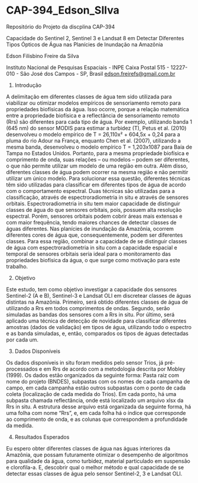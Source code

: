 # CAP-394_Edson_SIlva
Repositório do Projeto da discplina CAP-394

Capacidade do Sentinel 2, Sentinel 3 e Landsat 8 em Detectar Diferentes Tipos Ópticos de Água nas Planícies de Inundação na Amazônia
 
Edson Filisbino Freire da Silva 
 
Instituto Nacional de Pesquisas Espaciais - INPE
Caixa Postal 515 - 12227-010 - São José dos Campos - SP, Brasil
edson.freirefs@gmail.com.br

1.	Introdução

A delimitação em diferentes classes de água tem sido utilizada para viabilizar ou otimizar modelos empíricos de sensoriamento remoto para propriedades biofísicas da água. Isso ocorre, porque a relação matemática entre a propriedade biofísica e a reflectância de sensoriamento remoto (Rrs) são diferentes para cada tipo de água. Por exemplo, utilizando banda 1 (645 nm) do sensor MODIS para estimar a turbidez (T), Petus et al. (2010) desenvolveu o modelo empírico de T = 26,110x² + 604,5x + 0,24 para a pluma do rio Adour na França, enquanto Chen et al. (2007), utilizando a mesma banda, desenvolveu o modelo empírico T = 1,203x1087 para Baía de Tampa no Estados Unidos. Portanto, para a mesma propriedade biofísica e comprimento de onda, suas relações – ou modelos – podem ser diferentes, o que não permite utilizar um modelo de uma região em outra.
Além disso, diferentes classes de água podem ocorrer na mesma região e não permitir utilizar um único modelo. Para solucionar essa questão, diferentes técnicas têm sido utilizadas para classificar em diferentes tipos de água de acordo com o comportamento espectral. Duas técnicas são utilizadas para a classificação, através de espectroradiometria in situ e através de sensores orbitais. Espectroradiometria in situ tem maior capacidade de distinguir classes de água do que sensores orbitais, pois, possuem alta resolução espectral. Porém, sensores orbitais podem cobrir áreas mais extensas e com maior frequência, tendo maiores chances de detectar classes de águas diferentes.
Nas planícies de inundação da Amazônia, ocorrem diferentes cores de água que, consequentemente, podem ser diferentes classes. Para essa região, combinar a capacidade de se distinguir classes de água com espectroradiometria in situ com a capacidade espacial e temporal de sensores orbitais seria ideal para o monitoramento das propriedades biofísica da água, o que surge como motivação para este trabalho. 

2.	Objetivo

Este estudo, tem como objetivo investigar a capacidade dos sensores Sentinel-2 (A e B), Sentinel-3 e Landsat OLI em discretear classes de águas distintas na Amazônia. Primeiro, será obtido diferentes classes de água de utilizando a Rrs em todos comprimentos de ondas. Segundo, serão simuladas as bandas dos sensores com a Rrs in situ. Por último, será aplicado uma técnica de detecção de novidade para classificar diferentes amostras (dados de validação) em tipos de água, utilizando todo o espectro e as banda simuladas, e, então, comparados os tipos de águas detectadas por cada um.


3.	Dados Disponíveis

Os dados disponíveis in situ foram medidos pelo sensor Trios, já pré-processados e em Rrs de acordo com a metodologia descrita por Mobley (1999). Os dados estão organizados da seguinte forma: Pasta raiz com nome do projeto (BNDES), subpastas com os nomes de cada campanha de campo, em cada campanha estão outros subpastas com o ponto de cada coleta (localização de cada medida do Trios). Em cada ponto, há uma subpasta chamada reflectância, onde está localizado um arquivo xlsx da Rrs in situ. A estrutura desse arquivo está organizada da seguinte forma, há uma folha com nome “Rrs”, e, em cada folha há o índice que corresponde ao comprimento de onda, e as colunas que correspondem a profundidade da medida.

4.	Resultados Esperados

Eu espero obter diferentes classes de água nas águas interiores da Amazônia, que possam futuramente otimizar o desempenho de algoritmos para qualidade da água, como turbidez, material particulado em suspensão e clorofila-a. E, descobrir qual o melhor método e qual capacidade de se detectar essas classes de água pelo sensor Sentinel-2,  3 e Landsat OLI.
